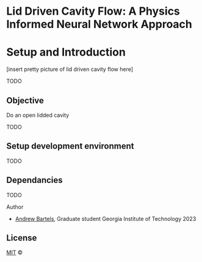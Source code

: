# Lid Driven Cavity Flow: A Physics Informed Neural Network Approach

# Setup and Introduction

[insert pretty picture of lid driven cavity flow here]

TODO

## Objective 
Do an open lidded cavity 

TODO

## Setup development environment
TODO  
## Dependancies

TODO

 Author
- [Andrew Bartels](https://github.com/andrewbartels1), Graduate student Georgia Institute of Technology 2023


## License

[MIT](https://choosealicense.com/licenses/mit/) © 

